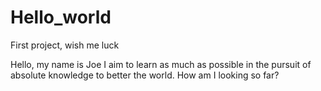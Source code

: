 # Hello_world
First project, wish me luck

Hello, my name is Joe I aim to learn as much as possible in the pursuit of absolute knowledge to better the world.
How am I looking so far? 
